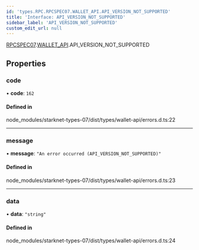 ```yaml
---
id: 'types.RPC.RPCSPEC07.WALLET_API.API_VERSION_NOT_SUPPORTED'
title: 'Interface: API_VERSION_NOT_SUPPORTED'
sidebar_label: 'API_VERSION_NOT_SUPPORTED'
custom_edit_url: null
---
```


[RPCSPEC07](../namespaces/types.RPC.RPCSPEC07.md).[WALLET_API](../namespaces/types.RPC.RPCSPEC07.WALLET_API.md).API_VERSION_NOT_SUPPORTED

## Properties

### code

• **code**: `162`

#### Defined in

node_modules/starknet-types-07/dist/types/wallet-api/errors.d.ts:22

---

### message

• **message**: `"An error occurred (API_VERSION_NOT_SUPPORTED)"`

#### Defined in

node_modules/starknet-types-07/dist/types/wallet-api/errors.d.ts:23

---

### data

• **data**: `"string"`

#### Defined in

node_modules/starknet-types-07/dist/types/wallet-api/errors.d.ts:24
